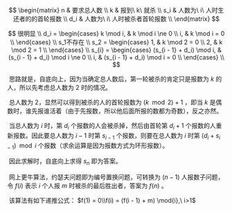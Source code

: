$$
\begin{matrix}
	n	& 要求总人数 \\
	k  	& 报到\ k\ 就杀 \\
	s_i & 人数为\ i\ 人时生还者的的首轮报数 \\
	d_i & 人数为\ i\ 人时被杀者首轮报数 \\
\end{matrix}
$$

$$
很明显 \\
d_i = 
	\begin{cases}
		k \mod i, 	& k \mod i \ne 0 \\
        i, 			& k \mod i = 0 \\
	\end{cases} \\
s_1不存在 \\
s_2 = 
	\begin{cases}
		1, & k \mod 2 = 0 \\
        2, & k \mod 2 = 1 \\
	\end{cases} \\
s_{i} = 
	\begin{cases}
		(s_{i - 1} + d_i) \mod i, 	& (s_{i - 1} + d_i) \mod i \ne 0 \\
        i, 							& (s_{i - 1} + d_i) \mod i = 0 \\
	\end{cases} \\
$$

​		思路就是，自底向上，因为当确定总人数后，第一轮被杀的肯定只是报数为 $k$ 的人，所以先考虑总人数为 2 时的情况。

​		总人数为 2，显然可以得到被杀的人的首轮报数为 $(k\mod{2}) + 1$ ，即当 $k$ 是偶数时，谁先报谁活着（由于先报数，所以他后面所报的数都为奇数），反之亦然。

​		当总人数为 $i$ 时，第 $d_i$ 个报数的人会被杀掉，然后由首轮第 $d_i + 1$ 个报数的人重新报数。因此要总人数为 $i-1$ 时第 $s_{i - 1}$ 个报数，则要在总人数为 $i$ 时第 $(d_i + s_{i - 1})\mod{i}$ 个报数（求余运算是因为报数方式为环形报数）。

​		因此求解时，自底向上求得 $s_n$ 即为答案。



​		网上更牛算法，约瑟夫问题即为编号置换问题，可转换为 $(n - 1)$ 人报数子问题，令 $f(i)$ 表示 $i$ 个人报 $m$ 时被杀的最后胜出者，答案为 $f(n)$ 。

​		该算法有如下递推公式： $f(1) = 0\\f(i) = (f(i - 1) + m) \mod{i},\ i>1$ 


